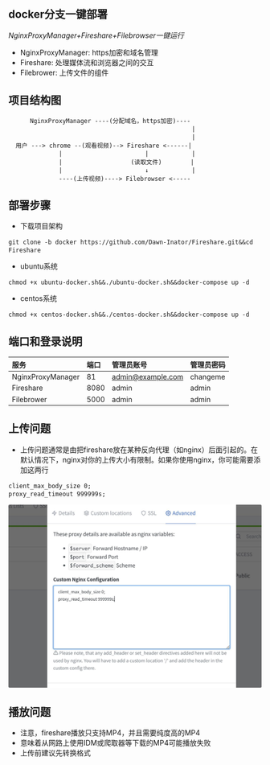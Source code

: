 ## docker分支一键部署

*NginxProxyManager+Fireshare+Filebrowser一键运行*
- NginxProxyManager: https加密和域名管理
- Fireshare: 处理媒体流和浏览器之间的交互
- Filebrower: 上传文件的组件

## 项目结构图
```
      NginxProxyManager ----(分配域名，https加密)----
                                                   |
                                                   |
  用户 ---> chrome --(观看视频)--> Fireshare <------|
              |                       |            |
              |                   (读取文件)        |
              |                       ↓            |
              ----(上传视频)----> Filebrowser <-----
```

## 部署步骤
- 下载项目架构
```
git clone -b docker https://github.com/Dawn-Inator/Fireshare.git&&cd Fireshare
```

- ubuntu系统
```
chmod +x ubuntu-docker.sh&&./ubuntu-docker.sh&&docker-compose up -d
```
- centos系统
```
chmod +x centos-docker.sh&&./centos-docker.sh&&docker-compose up -d
```

## 端口和登录说明
| 服务 | 端口 | 管理员账号 | 管理员密码 |
|:--- |:--- |:--- |:--- |
| NginxProxyManager | 81 | admin@example.com | changeme |
| Fireshare | 8080 | admin | admin |
| Filebrower | 5000 | admin | admin |

## 上传问题
- 上传问题通常是由把fireshare放在某种反向代理（如nginx）后面引起的。在默认情况下，nginx对你的上传大小有限制。如果你使用nginx，你可能需要添加这两行
```
client_max_body_size 0;
proxy_read_timeout 999999s;
```
![](./imgs/10ne8e2-2.webp)

## 播放问题
- 注意，fireshare播放只支持MP4，并且需要纯度高的MP4
- 意味着从网路上使用IDM或爬取器等下载的MP4可能播放失败
- 上传前建议先转换格式 


